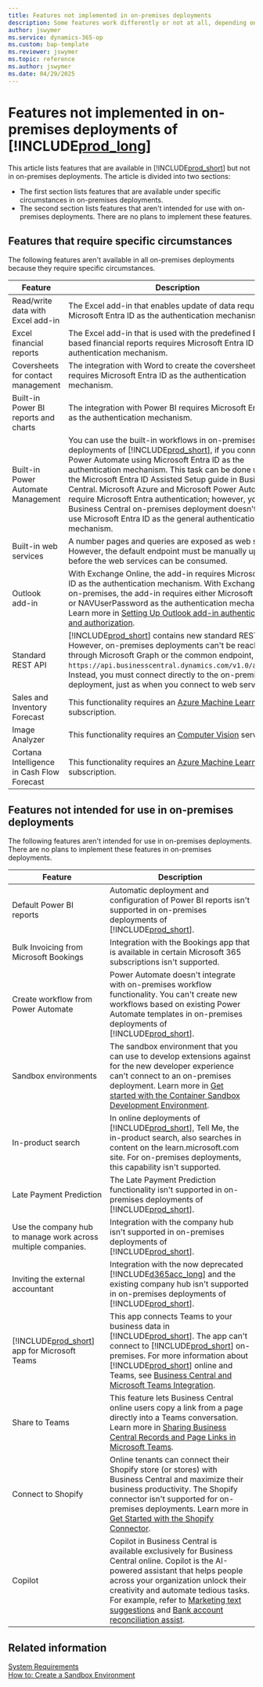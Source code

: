 ```yaml
---
title: Features not implemented in on-premises deployments
description: Some features work differently or not at all, depending on whether your Business Central solution is in the cloud or on-premises.
author: jswymer
ms.service: dynamics-365-op
ms.custom: bap-template
ms.reviewer: jswymer
ms.topic: reference
ms.author: jswymer
ms.date: 04/29/2025
---
```


# Features not implemented in on-premises deployments of [!INCLUDE[prod_long](includes/prod_long.md)]

This article lists features that are available in [!INCLUDE[prod_short](includes/prod_short.md)] but not in on-premises deployments. The article is divided into two sections:

- The first section lists features that are available under specific circumstances in on-premises deployments.  
- The second section lists features that aren't intended for use with on-premises deployments. There are no plans to implement these features.  

## Features that require specific circumstances

The following features aren't available in all on-premises deployments because they require specific circumstances.  

|**Feature**  |**Description**  |
|---------|---------|
|Read/write data with Excel add-in  |The Excel add-in that enables update of data requires Microsoft Entra ID as the authentication mechanism.   |
|Excel financial reports | The Excel add-in that is used with the predefined Excel-based financial reports requires Microsoft Entra ID as the authentication mechanism.  |
|Coversheets for contact management |The integration with Word to create the coversheets requires Microsoft Entra ID as the authentication mechanism. |
|Built-in Power BI reports and charts |The integration with Power BI requires Microsoft Entra ID as the authentication mechanism. |
|Built-in Power Automate Management |You can use the built-in workflows in on-premises deployments of [!INCLUDE[prod_short](includes/prod_short.md)], if you connect to Power Automate using Microsoft Entra ID as the authentication mechanism. This task can be done using the Microsoft Entra ID Assisted Setup guide in Business Central. Microsoft Azure and Microsoft Power Automate require Microsoft Entra authentication; however, your Business Central on-premises deployment doesn't have to use Microsoft Entra ID as the general authentication mechanism.|
|Built-in web services |A number pages and queries are exposed as web services. However, the default endpoint must be manually updated before the web services can be consumed. |
|Outlook add-in  |With Exchange Online, the add-in requires Microsoft Entra ID as the authentication mechanism. With Exchange Server on-premises, the add-in requires either Microsoft Entra ID or NAVUserPassword as the authentication mechanism. Learn more in [Setting Up Outlook add-in authentication and authorization](administration/setting-up-office-add-ins-outlook-inbox.md#authentication-and-authorization).|
|Standard REST API | [!INCLUDE[prod_short](includes/prod_short.md)] contains new standard REST APIs. However, on-premises deployments can't be reached through Microsoft Graph or the common endpoint, `https://api.businesscentral.dynamics.com/v1.0/api/beta`. Instead, you must connect directly to the on-premises deployment, just as when you connect to web services. |
|Sales and Inventory Forecast|This functionality requires an [Azure Machine Learning](/azure/machine-learning/) subscription.|
|Image Analyzer|This functionality requires an [Computer Vision](/azure/cognitive-services/computer-vision/) service.|
|Cortana Intelligence in Cash Flow Forecast|This functionality requires an [Azure Machine Learning](/azure/machine-learning/) subscription.|

## Features not intended for use in on-premises deployments

The following features aren't intended for use in on-premises deployments. There are no plans to implement these features in on-premises deployments.

|**Feature**  |**Description**  |
|---------|---------|
|Default Power BI reports |Automatic deployment and configuration of Power BI reports isn't supported in on-premises deployments of [!INCLUDE[prod_short](includes/prod_short.md)].  |
|Bulk Invoicing from Microsoft Bookings |Integration with the Bookings app that is available in certain Microsoft 365 subscriptions isn't supported.  |
|Create workflow from Power Automate |Power Automate doesn't integrate with on-premises workflow functionality. You can't create new workflows based on existing Power Automate templates in on-premises deployments of [!INCLUDE[prod_short](includes/prod_short.md)]. |
|Sandbox environments  |The sandbox environment that you can use to develop extensions against for the new developer experience can't connect to an on-premises deployment. Learn more in [Get started with the Container Sandbox Development Environment](developer/devenv-get-started-container-sandbox.md). |
|In-product search |In online deployments of [!INCLUDE[prod_short](includes/prod_short.md)], Tell Me, the in-product search, also searches in content on the learn.microsoft.com site. For on-premises deployments, this capability isn't supported.  |
|Late Payment Prediction|The Late Payment Prediction functionality isn't supported in on-premises deployments of [!INCLUDE[prod_short](includes/prod_short.md)].  |
|Use the company hub to manage work across multiple companies.|Integration with the company hub isn't supported in on-premises deployments of [!INCLUDE[prod_short](includes/prod_short.md)]. |
|Inviting the external accountant |Integration with the now deprecated [!INCLUDE[d365acc_long](includes/d365acc_long_md.md)] and the existing company hub isn't supported in on-premises deployments of [!INCLUDE[prod_short](includes/prod_short.md)].  |
|[!INCLUDE[prod_short](includes/prod_short.md)] app for Microsoft Teams|This app connects Teams to your business data in [!INCLUDE[prod_short](includes/prod_short.md)]. The app can't connect to [!INCLUDE[prod_short](includes/prod_short.md)] on-premises. For more information about [!INCLUDE[prod_short](includes/prod_short.md)] online and Teams, see [Business Central and Microsoft Teams Integration](/dynamics365/business-central/across-teams-overview).|
|Share to Teams|This feature lets Business Central online users copy a link from a page directly into a Teams conversation. Learn more in [Sharing Business Central Records and Page Links in Microsoft Teams](/dynamics365/business-central/across-working-with-teams). |
|Connect to Shopify|Online tenants can connect their Shopify store (or stores) with Business Central and maximize their business productivity. The Shopify connector isn't supported for on-premises deployments. Learn more in [Get Started with the Shopify Connector](/dynamics365/business-central/shopify/get-started).|
|Copilot|Copilot in Business Central is available exclusively for Business Central online. Copilot is the AI-powered assistant that helps people across your organization unlock their creativity and automate tedious tasks. For example, refer to [Marketing text suggestions](/dynamics365/business-central/ai-overview) and [Bank account reconciliation assist](/dynamics365/business-central/bank-reconciliation-with-copilot).|

## Related information

[System Requirements](deployment/system-requirement-business-central.md)  
[How to: Create a Sandbox Environment](/dynamics365/business-central/across-how-create-sandbox-environment?toc=/dynamics365/business-central/dev-itpro/toc.json)  
